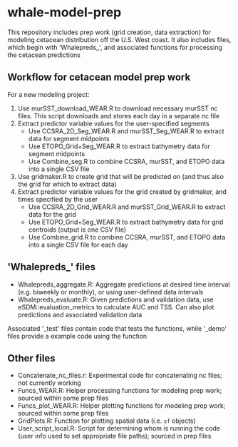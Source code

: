 # whale-model-prep

This repository includes prep work (grid creation, data extraction) for modeling cetacean distribution off the U.S. West coast. It also includes files, which begin with 'Whalepreds_', and associated functions for processing the cetacean predictions

## Workflow for cetacean model prep work

For a new modeling project:

1. Use murSST_download_WEAR.R to download necessary murSST nc files. This script downloads and stores each day in a separate nc file
2. Extract predictor variable values for the user-specified segments
    + Use CCSRA_2D_Seg_WEAR.R and murSST_Seg_WEAR.R to extract data for segment midpoints
    + Use ETOPO_Grid+Seg_WEAR.R to extract bathymetry data for segment midpoints
    + Use Combine_seg.R to combine CCSRA, murSST, and ETOPO data into a single CSV file
3. Use gridmaker.R to create grid that will be predicted on (and thus also the grid for which to extract data)
4. Extract predictor variable values for the grid created by gridmaker, and times specified by the user
    + Use CCSRA_2D_Grid_WEAR.R and murSST_Grid_WEAR.R to extract data for the grid
    + Use ETOPO_Grid+Seg_WEAR.R to extract bathymetry data for grid centroids (output is one CSV file)
    + Use Combine_grid.R to combine CCSRA, murSST, and ETOPO data into a single CSV file for each day

## 'Whalepreds_' files

* Whalepreds_aggregate.R: Aggregate predictions at desired time interval (e.g. biweekly or monthly), or using user-defined data intervals
* Whalepreds_evaluate.R: Given predictions and validation data, use eSDM::evaluation_metrics to calculate AUC and TSS. Can also plot predictions and associated validation data

Associated '_test' files contain code that tests the functions, while '_demo' files provide a example code using the function

## Other files

* Concatenate_nc_files.r: Experimental code for concatenating nc files; not currently working
* Funcs_WEAR.R: Helper processing functions for modeling prep work; sourced within some prep files
* Funcs_plot_WEAR.R: Helper plotting functions for modeling prep work; sourced within some prep files
* GridPlots.R: Function for plotting spatial data (i.e. `sf` objects)
* User_script_local.R: Script for determining whom is running the code (user info used to set appropriate file paths); sourced in prep files
